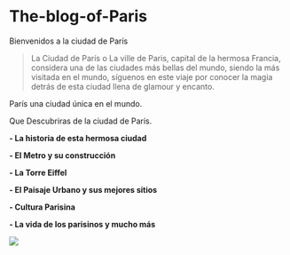 # The-blog-of-Paris
Bienvenidos a la ciudad de París
>La Ciudad de París o  La ville de Paris, capital de la hermosa Francia, considera una de las ciudades más bellas del mundo, siendo la más visitada en el mundo, síguenos en este viaje por conocer la magia detrás de esta ciudad llena de glamour y encanto.

París una ciudad única en el mundo.

Que Descubriras de la ciudad de París.

**- La historia de esta hermosa ciudad**

**- El Metro y su construcción**

**-  La Torre Eiffel** 

**- El Paisaje Urbano y sus mejores sitios**

**- Cultura Parisina**

**- La vida de los parisinos y mucho más**

[![](https://i.imgur.com/bKy8hNh.jpg)](https://i.imgur.com/bKy8hNh.jpg)
